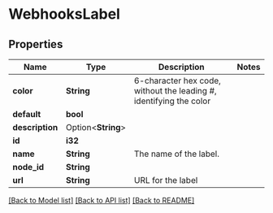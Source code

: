 # WebhooksLabel

## Properties

Name | Type | Description | Notes
------------ | ------------- | ------------- | -------------
**color** | **String** | 6-character hex code, without the leading #, identifying the color | 
**default** | **bool** |  | 
**description** | Option<**String**> |  | 
**id** | **i32** |  | 
**name** | **String** | The name of the label. | 
**node_id** | **String** |  | 
**url** | **String** | URL for the label | 

[[Back to Model list]](../README.md#documentation-for-models) [[Back to API list]](../README.md#documentation-for-api-endpoints) [[Back to README]](../README.md)


